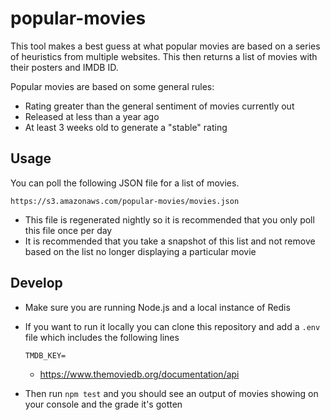 # popular-movies

This tool makes a best guess at what popular movies are based on a
series of heuristics from multiple websites. This then returns a 
list of movies with their posters and IMDB ID.

Popular movies are based on some general rules:

* Rating greater than the general sentiment of movies currently out
* Released at less than a year ago
* At least 3 weeks old to generate a "stable" rating

## Usage

You can poll the following JSON file for a list of movies.

```
https://s3.amazonaws.com/popular-movies/movies.json
```

  * This file is regenerated nightly so it is recommended that you
    only poll this file once per day
  * It is recommended that you take a snapshot of this list and not
    remove based on the list no longer displaying a particular movie

## Develop

* Make sure you are running Node.js and a local instance of Redis

* If you want to run it locally you can clone this repository and add a
  `.env` file which includes the following lines

    ```
    TMDB_KEY=
    ```

  * https://www.themoviedb.org/documentation/api

* Then run `npm test` and you should see an output of movies showing on
  your console and the grade it's gotten
